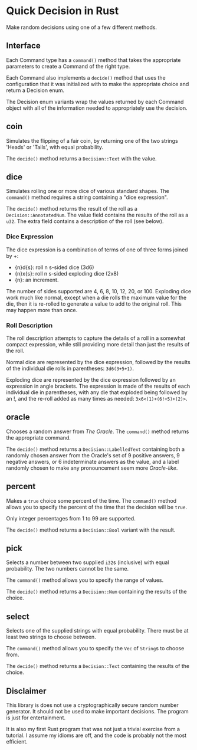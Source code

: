# Quick Decision in Rust

Make random decisions using one of a few different methods.

## Interface

Each Command type has a `command()` method that takes the appropriate parameters
to create a Command of the right type.

Each Command also implements a `decide()` method that uses the configuration that
it was initialized with to make the appropriate choice and return a Decision enum.

The Decision enum variants wrap the values returned by each Command object with all
of the information needed to appropriately use the decision.

## coin

Simulates the flipping of a fair coin, by returning one of the two strings 'Heads' or 'Tails',
with equal probability.

The `decide()` method returns a `Decision::Text` with the value.

## dice

Simulates rolling one or more dice of various standard shapes. The `command()` method
requires a string containing a "dice expression".

The `decide()` method returns the result of the roll as a `Decision::AnnotatedNum`. The
value field contains the results of the roll as a `u32`. The extra field contains a
description of the roll (see below).

### Dice Expression

The dice expression is a combination of terms of one of three forms joined by +:

   - {n}d{s}: roll n s-sided dice (3d6)
   - {n}x{s}: roll n s-sided exploding dice (2x8)
   - {n}: an increment.

The number of sides supported are 4, 6, 8, 10, 12, 20, or 100. Exploding dice work
much like normal, except when a die rolls the maximum value for the die, then it
is re-rolled to generate a value to add to the original roll. This may happen more
than once.

### Roll Description
             
The roll description attempts to capture the details of a roll in a somewhat compact
expression, while still providing more detail than just the results of the roll.

Normal dice are represented by the dice expression, followed by the results of the
individual die rolls in parentheses: `3d6(3+5+1)`.

Exploding dice are represented by the dice expression followed by an expression in
angle brackets. The expression is made of the results of each individual die in
parentheses, with any die that exploded being followed by an !, and the re-roll
added as many times as needed: `3x6<(1)+(6!+5)+(2)>`.

## oracle

Chooses a random answer from _The Oracle_. The `command()` method returns the
appropriate command.

The `decide()` method returns a `Decision::LabelledText` containing both a
randomly chosen answer from the Oracle's set of 9 positive answers, 9 negative
answers, or 6 indeterminate answers as the value, and a label randomly chosen
to make any pronouncement seem more _Oracle-like_.

## percent

Makes a `true` choice some percent of the time. The `command()` method allows
you to specify the percent of the time that the decision will be `true`.

Only integer percentages from 1 to 99 are supported.

The `decide()` method returns a `Decision::Bool` variant with the result.


## pick

Selects a number between two supplied `i32`s (inclusive) with equal probability.
The two numbers cannot be the same.

The `command()` method allows you to specify the range of values. 

The `decide()` method returns a `Decision::Num` containing the results of the
choice.

## select

Selects one of the supplied strings with equal probability. There must be
at least two strings to choose between.

The `command()` method allows you to specify the `Vec` of `String`s to choose
from.

The `decide()` method returns a `Decision::Text` containing the results of the
choice.

## Disclaimer

This library is does not use a cryptographically secure random number generator.
It should not be used to make important decisions. The program is just for
entertainment.

It is also my first Rust program that was not just a trivial exercise from a tutorial.
I assume my idioms are off, and the code is probably not the most efficient.
